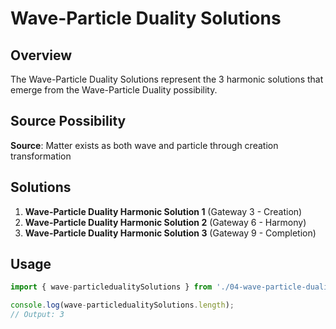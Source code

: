 # Wave-Particle Duality Solutions

## Overview

The Wave-Particle Duality Solutions represent the 3 harmonic solutions that emerge from the Wave-Particle Duality possibility.

## Source Possibility

**Source**: Matter exists as both wave and particle through creation transformation

## Solutions

1. **Wave-Particle Duality Harmonic Solution 1** (Gateway 3 - Creation)
2. **Wave-Particle Duality Harmonic Solution 2** (Gateway 6 - Harmony)
3. **Wave-Particle Duality Harmonic Solution 3** (Gateway 9 - Completion)

## Usage

```typescript
import { wave-particledualitySolutions } from './04-wave-particle-duality-solutions';

console.log(wave-particledualitySolutions.length);
// Output: 3
```
